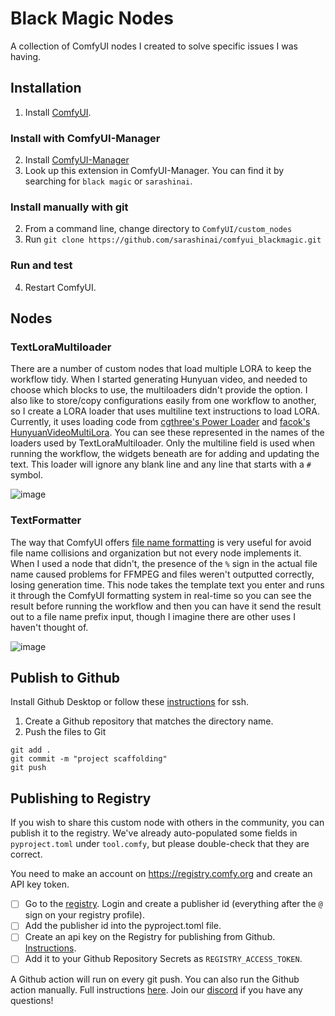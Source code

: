 # Black Magic Nodes

A collection of ComfyUI nodes I created to solve specific issues I was having.

## Installation

1. Install [ComfyUI](https://docs.comfy.org/get_started).

### Install with ComfyUI-Manager

2. Install [ComfyUI-Manager](https://github.com/ltdrdata/ComfyUI-Manager)
3. Look up this extension in ComfyUI-Manager. You can find it by searching for `black magic` or `sarashinai`.

### Install manually with git

2. From a command line, change directory to `ComfyUI/custom_nodes`
3. Run `git clone https://github.com/sarashinai/comfyui_blackmagic.git`

### Run and test
4. Restart ComfyUI.

## Nodes

### TextLoraMultiloader
There are a number of custom nodes that load multiple LORA to keep the workflow tidy. When I started generating 
Hunyuan video, and needed to choose which blocks to use, the multiloaders didn't provide the option. I also like
to store/copy configurations easily from one workflow to another, so I create a LORA loader that uses multiline
text instructions to load LORA. Currently, it uses loading code from [cgthree's Power Loader](https://github.com/rgthree/rgthree-comfy) 
and [facok's HunyuanVideoMultiLora](https://github.com/facok/ComfyUI-HunyuanVideoMultiLora). You can see these
represented in the names of the loaders used by TextLoraMultiloader. Only the multiline field is used when
running the workflow, the widgets beneath are for adding and updating the text. This loader will ignore any blank
line and any line that starts with a `#` symbol.

![image](https://github.com/user-attachments/assets/3ea6f19b-a4e3-4b16-9da2-f6f218ac7c2f)


### TextFormatter
The way that ComfyUI offers [file name formatting](https://comfyuidoc.com/Interface/SaveFileFormatting.html) is 
very useful for avoid file name collisions and organization but not every node implements it. When I used a node
that didn't, the presence of the `%` sign in the actual file name caused problems for FFMPEG and files weren't
outputted correctly, losing generation time. This node takes the template text you enter and runs it through
the ComfyUI formatting system in real-time so you can see the result before running the workflow and then you 
can have it send the result out to a file name prefix input, though I imagine there are other uses I haven't
thought of.

![image](https://github.com/user-attachments/assets/06545c4b-af4e-4782-ba05-a9c29cb7c4b0)

## Publish to Github

Install Github Desktop or follow these [instructions](https://docs.github.com/en/authentication/connecting-to-github-with-ssh/generating-a-new-ssh-key-and-adding-it-to-the-ssh-agent) for ssh.

1. Create a Github repository that matches the directory name. 
2. Push the files to Git
```
git add .
git commit -m "project scaffolding"
git push
``` 


## Publishing to Registry

If you wish to share this custom node with others in the community, you can publish it to the registry. We've already auto-populated some fields in `pyproject.toml` under `tool.comfy`, but please double-check that they are correct.

You need to make an account on https://registry.comfy.org and create an API key token.

- [ ] Go to the [registry](https://registry.comfy.org). Login and create a publisher id (everything after the `@` sign on your registry profile). 
- [ ] Add the publisher id into the pyproject.toml file.
- [ ] Create an api key on the Registry for publishing from Github. [Instructions](https://docs.comfy.org/registry/publishing#create-an-api-key-for-publishing).
- [ ] Add it to your Github Repository Secrets as `REGISTRY_ACCESS_TOKEN`.

A Github action will run on every git push. You can also run the Github action manually. Full instructions [here](https://docs.comfy.org/registry/publishing). Join our [discord](https://discord.com/invite/comfyorg) if you have any questions!

